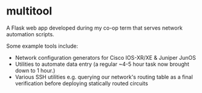 # multitool
A Flask web app developed during my co-op term that serves network automation scripts.

Some example tools include:
* Network configuration generators for Cisco IOS-XR/XE & Juniper JunOS
* Utilities to automate data entry (a regular ~4-5 hour task now brought down to 1 hour.)
* Various SSH utilities e.g. querying our network's routing table as a final verification before deploying statically routed circuits
